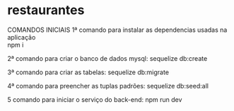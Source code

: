 # restaurantes

COMANDOS INICIAIS
1ª comando para instalar as dependencias usadas na aplicação  
 npm i

2ª comando para criar o banco de dados mysql:
sequelize db:create

3ª comando para criar as tabelas:
sequelize db:migrate

4ª comando para preencher as tuplas padrões:
sequelize db:seed:all

5 comando para iniciar o serviço do back-end:
npm run dev
